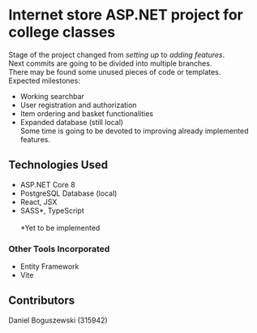 # Internet store ASP.NET project for college classes
Stage of the project changed from *setting up* to *adding features*. \
Next commits are going to be divided into multiple branches. \
There may be found some unused pieces of code or templates. \
Expected milestones:
- Working searchbar
- User registration and authorization
- Item ordering and basket functionalities
- Expanded database (still local) \
Some time is going to be devoted to improving already implemented features.

## Technologies Used
- ASP.NET Core 8
- PostgreSQL Database (local)
- React, JSX
- SASS*, TypeScript \
\
*Yet to be implemented

### Other Tools Incorporated
- Entity Framework
- Vite

## Contributors
Daniel Boguszewski (315942)

